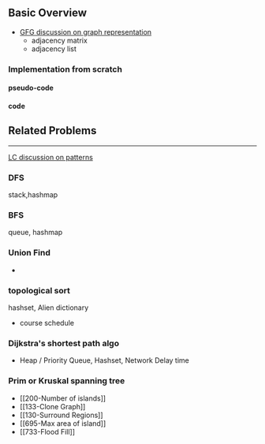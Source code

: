 ## Basic Overview
- [GFG discussion on graph representation](https://www.geeksforgeeks.org/graph-and-its-representations/)
	- adjacency matrix
	- adjacency list

### Implementation from scratch
#### pseudo-code

#### code

## Related Problems
---
[LC discussion on patterns](https://leetcode.com/discuss/study-guide/655708/Graph-For-Beginners-Problems-or-Pattern-or-Sample-Solutions)

### DFS
stack,hashmap
### BFS
queue, hashmap

### Union Find
-
### topological sort
hashset, Alien dictionary
- course schedule

### Dijkstra's shortest path algo
- Heap / Priority Queue, Hashset, Network Delay time

### Prim or Kruskal spanning tree


- [[200-Number of islands]]
- [[133-Clone Graph]]
- [[130-Surround Regions]]
- [[695-Max area of island]]
- [[733-Flood Fill]]